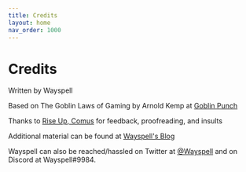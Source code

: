 ```yaml
---
title: Credits
layout: home
nav_order: 1000
---
```


# Credits

Written by Wayspell

Based on The Goblin Laws of Gaming by Arnold Kemp at [Goblin Punch](goblinpunch.blogspot.com)


Thanks to [Rise Up, Comus](https://riseupcomus.blogspot.com) for feedback, proofreading, and insults

Additional material can be found at [Wayspell's Blog](https://wayspell.blogspot.com) 

Wayspell can also be reached/hassled on Twitter at [@Wayspell](htps://twitter.com/wayspell) and on Discord at Wayspell#9984. 

